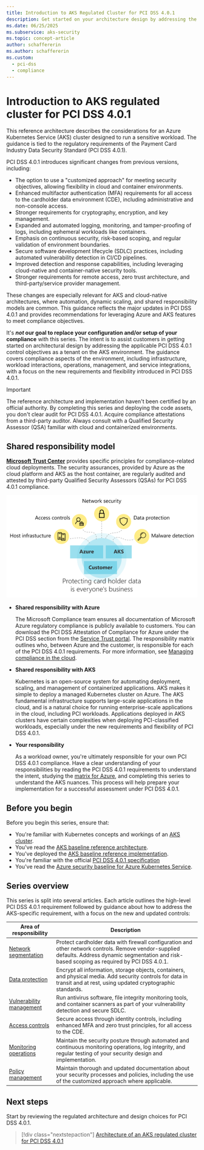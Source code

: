 ```yaml
---
title: Introduction to AKS Regulated Cluster for PCI DSS 4.0.1
description: Get started on your architecture design by addressing the applicable PCI DSS 4.0.1 requirements as a tenant on the AKS environment.
ms.date: 06/25/2025
ms.subservice: aks-security
ms.topic: concept-article
author: schaffererin
ms.author: schaffererin
ms.custom:
  - pci-dss
  - compliance
---
```


# Introduction to AKS regulated cluster for PCI DSS 4.0.1

This reference architecture describes the considerations for an Azure Kubernetes Service (AKS) cluster designed to run a sensitive workload. The guidance is tied to the regulatory requirements of the Payment Card Industry Data Security Standard (PCI DSS 4.0.1).

PCI DSS 4.0.1 introduces significant changes from previous versions, including:

- The option to use a "customized approach" for meeting security objectives, allowing flexibility in cloud and container environments.
- Enhanced multifactor authentication (MFA) requirements for all access to the cardholder data environment (CDE), including administrative and non-console access.
- Stronger requirements for cryptography, encryption, and key management.
- Expanded and automated logging, monitoring, and tamper-proofing of logs, including ephemeral workloads like containers.
- Emphasis on continuous security, risk-based scoping, and regular validation of environment boundaries.
- Secure software development lifecycle (SDLC) practices, including automated vulnerability detection in CI/CD pipelines.
- Improved detection and response capabilities, including leveraging cloud-native and container-native security tools.
- Stronger requirements for remote access, zero trust architecture, and third-party/service provider management.

These changes are especially relevant for AKS and cloud-native architectures, where automation, dynamic scaling, and shared responsibility models are common. This guidance reflects the major updates in PCI DSS 4.0.1 and provides recommendations for leveraging Azure and AKS features to meet compliance objectives.

It's ***not* our goal to replace your configuration and/or setup of your compliance** with this series. The intent is to assist customers in getting started on architectural design by addressing the applicable PCI DSS 4.0.1 control objectives as a tenant on the AKS environment. The guidance covers compliance aspects of the environment, including infrastructure, workload interactions, operations, management, and service integrations, with a focus on the new requirements and flexibility introduced in PCI DSS 4.0.1.

> [!IMPORTANT]
>
> The reference architecture and implementation haven't been certified by an official authority. By completing this series and deploying the code assets, you don't clear audit for PCI DSS 4.0.1. Acquire compliance attestations from a third-party auditor. Always consult with a Qualified Security Assessor (QSA) familiar with cloud and containerized environments.

## Shared responsibility model

[**Microsoft Trust Center**](https://www.microsoft.com/trust-center/product-overview) provides specific principles for compliance-related cloud deployments. The security assurances, provided by Azure as the cloud platform and AKS as the host container, are regularly audited and attested by third-party Qualified Security Assessors (QSAs) for PCI DSS 4.0.1 compliance.

![Diagram of the shared responsibility model.](media/pci-dss/protection-everyone.svg)

- **Shared responsibility with Azure**

  The Microsoft Compliance team ensures all documentation of Microsoft Azure regulatory compliance is publicly available to customers. You can download the PCI DSS Attestation of Compliance for Azure under the PCI DSS section from the [Service Trust portal](https://servicetrust.microsoft.com). The responsibility matrix outlines who, between Azure and the customer, is responsible for each of the PCI DSS 4.0.1 requirements. For more information, see [Managing compliance in the cloud](https://www.microsoft.com/trust-center/compliance/compliance-overview).

- **Shared responsibility with AKS**

  Kubernetes is an open-source system for automating deployment, scaling, and management of containerized applications. AKS makes it simple to deploy a managed Kubernetes cluster on Azure. The AKS fundamental infrastructure supports large-scale applications in the cloud, and is a natural choice for running enterprise-scale applications in the cloud, including PCI workloads. Applications deployed in AKS clusters have certain complexities when deploying PCI-classified workloads, especially under the new requirements and flexibility of PCI DSS 4.0.1.

- **Your responsibility**

  As a workload owner, you're ultimately responsible for your own PCI DSS 4.0.1 compliance. Have a clear understanding of your responsibilities by reading the PCI DSS 4.0.1 requirements to understand the intent, studying the [matrix for Azure](https://servicetrust.microsoft.com), and completing this series to understand the AKS nuances. This process will help prepare your implementation for a successful assessment under PCI DSS 4.0.1.

## Before you begin

Before you begin this series, ensure that:

- You're familiar with Kubernetes concepts and workings of an [AKS cluster](/azure/aks).
- You've read the [AKS baseline reference architecture](/azure/architecture/reference-architectures/containers/aks/baseline-aks).
- You've deployed the [AKS baseline reference implementation](https://github.com/mspnp/aks-secure-baseline).
- You're familiar with the official [PCI DSS 4.0.1 specification](https://www.pcisecuritystandards.org/document_library?category=pcidss)
- You've read the [Azure security baseline for Azure Kubernetes Service](/security/benchmark/azure/baselines/aks-security-baseline).

## Series overview

This series is split into several articles. Each article outlines the high-level PCI DSS 4.0.1 requirement followed by guidance about how to address the AKS-specific requirement, with a focus on the new and updated controls:

|Area of responsibility|Description|
|---|---|
|[Network segmentation](pci-network.md)|Protect cardholder data with firewall configuration and other network controls. Remove vendor-supplied defaults. Address dynamic segmentation and risk-based scoping as required by PCI DSS 4.0.1.|
|[Data protection](pci-data.md)|Encrypt all information, storage objects, containers, and physical media. Add security controls for data in transit and at rest, using updated cryptographic standards.|
|[Vulnerability management](pci-malware.md)|Run antivirus software, file integrity monitoring tools, and container scanners as part of your vulnerability detection and secure SDLC.|
|[Access controls](pci-identity.md)|Secure access through identity controls, including enhanced MFA and zero trust principles, for all access to the CDE.|
|[Monitoring operations](pci-monitor.md)|Maintain the security posture through automated and continuous monitoring operations, log integrity, and regular testing of your security design and implementation.|
|[Policy management](pci-policy.md)|Maintain thorough and updated documentation about your security processes and policies, including the use of the customized approach where applicable.|

## Next steps

Start by reviewing the regulated architecture and design choices for PCI DSS 4.0.1.

> [!div class="nextstepaction"]
> [Architecture of an AKS regulated cluster for PCI DSS 4.0.1](pci-ra-code-assets.md)
